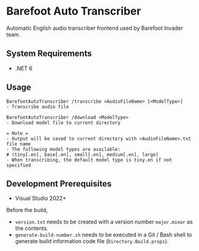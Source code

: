 # Barefoot Auto Transcriber
Automatic English audio transcriber frontend used by Barefoot Invader team.

## System Requirements
* .NET 6

## Usage
```
BarefootAutoTranscriber /transcribe <AudioFileName> [<ModelType>]
- Transcribe audio file

BarefootAutoTranscriber /download <ModelType>
- Download model file to current directory

= Note =
- Output will be saved to current directory with <AudioFileName>.txt file name
- The following model types are available:
# (tiny[.en], base[.en], small[.en], medium[.en], large)
- When transcribing, the default model type is tiny.en if not specified
```

## Development Prerequisites
* Visual Studio 2022+

Before the build,
* `version.txt` needs to be created with a version number `major.minor` as the contents.
* `generate-build-number.sh` needs to be executed in a Git / Bash shell to generate build information code file (`Directory.Build.props`).
